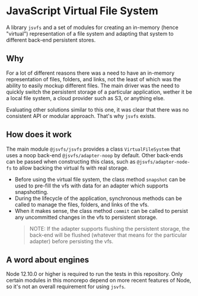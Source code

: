 # JavaScript Virtual File System

A library `jsvfs` and a set of modules for creating an in-memory (hence "virtual") representation of a file system and adapting that system to different back-end persistent stores.

## Why

For a lot of different reasons there was a need to have an in-memory representation of files, folders, and links, not the least of which was the ability to easily mockup different files. The main driver was the need to quickly switch the persistent storage of a particular application, wether it be a local file system, a cloud provider such as S3, or anything else.

Evaluating other solutions similar to this one, it was clear that there was no consistent API or modular approach. That's why `jsvfs` exists.

## How does it work

The main module `@jsvfs/jsvfs` provides a class `VirtualFileSystem` that uses a noop back-end `@jsvfs/adapter-noop` by default. Other back-ends can be passed when constructing this class, such as `@jsvfs/adapter-node-fs` to allow backing the virtual fs with real storage.

- Before using the virtual file system, the class method `snapshot` can be used to pre-fill the vfs with data for an adapter which supports snapshotting.
- During the lifecycle of the application, synchronous methods can be called to manage the files, folders, and links of the vfs.
- When it makes sense, the class method `commit` can be called to persist any uncommitted changes in the vfs to persistent storage.
  > NOTE: If the adapter supports flushing the persistent storage, the back-end will be flushed (whatever that means for the particular adapter) before persisting the vfs.

## A word about engines

Node 12.10.0 or higher is required to run the tests in this repository. Only certain modules in this monorepo depend on more recent features of Node, so it's not an overall requirement for using `jsvfs`.